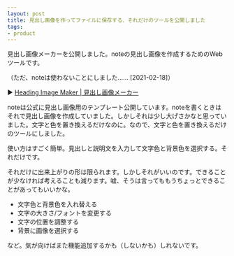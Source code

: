 ```yaml
---
layout: post
title: 見出し画像を作ってファイルに保存する、それだけのツールを公開しました
tags: 
- product
---
```


見出し画像メーカーを公開しました。noteの見出し画像を作成するためのWebツールです。

（ただ、noteは使わないことにしました...... [2021-02-18]）

▶ [Heading Image Maker | 見出し画像メーカー](https://fukuchiharuki.me/heading-image-maker/)

noteは公式に見出し画像用のテンプレート公開しています。noteを書くときはそれで見出し画像を作成していました。しかしそれは少し大げさかなと思っていました。文字と色を置き換えるだけなのに。なので、文字と色を置き換えるだけのツールにしました。

使い方はすごく簡単。見出しと説明文を入力して文字色と背景色を選択する。それだけです。

それだけに出来上がりの形は限られます。しかしそれがいいのです。できることが少なければ考えることも減ります。嘘、そうは言ってももうちょっとできることがあってもいいかな。

- 文字色と背景色を入れ替える
- 文字の大きさ/フォントを変更する
- 文字の位置を調整する
- 背景に画像を選択する

など。気が向けばまた機能追加するかも（しないかも）しれないです。